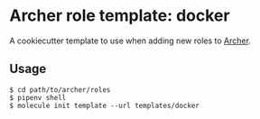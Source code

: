 # Archer role template: docker

A cookiecutter template to use when adding new roles to [Archer][0].

## Usage

```
$ cd path/to/archer/roles
$ pipenv shell
$ molecule init template --url templates/docker
```

[0]: https://github.com/bddenhartog/archer
